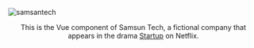 ![samsantech](https://user-images.githubusercontent.com/45593212/133090943-40d8b13f-0b46-4eb1-b04c-362e30dc1ac3.png)


<div align="center">
This is the Vue component of Samsun Tech, a fictional company that appears in the drama <a href="https://www.netflix.com/jp/title/81290293?s=i&trkid=13747225&vlang=ja&clip=81341972" target="_blank" rel="noopener noreferrer">Startup</a> on Netflix.
</div>

